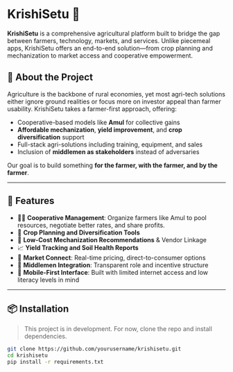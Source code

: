 # KrishiSetu 🌾

**KrishiSetu** is a comprehensive agricultural platform built to bridge the gap between farmers, technology, markets, and services. Unlike piecemeal apps, KrishiSetu offers an end-to-end solution—from crop planning and mechanization to market access and cooperative empowerment.

## 🚜 About the Project

Agriculture is the backbone of rural economies, yet most agri-tech solutions either ignore ground realities or focus more on investor appeal than farmer usability. KrishiSetu takes a farmer-first approach, offering:

- Cooperative-based models like **Amul** for collective gains
- **Affordable mechanization**, **yield improvement**, and **crop diversification** support
- Full-stack agri-solutions including training, equipment, and sales
- Inclusion of **middlemen as stakeholders** instead of adversaries

Our goal is to build something **for the farmer, with the farmer, and by the farmer**.

---

## 🔧 Features

- 🧑‍🌾 **Cooperative Management**: Organize farmers like Amul to pool resources, negotiate better rates, and share profits.
- 🌱 **Crop Planning and Diversification Tools**
- 🚜 **Low-Cost Mechanization Recommendations** & Vendor Linkage
- 📈 **Yield Tracking and Soil Health Reports**
- 🛒 **Market Connect**: Real-time pricing, direct-to-consumer options
- 🤝 **Middlemen Integration**: Transparent role and incentive structure
- 📲 **Mobile-First Interface**: Built with limited internet access and low literacy levels in mind

---

## 📦 Installation

> This project is in development. For now, clone the repo and install dependencies.

```bash
git clone https://github.com/yourusername/krishisetu.git
cd krishisetu
pip install -r requirements.txt
